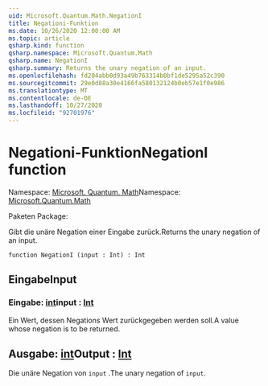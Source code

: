 ```yaml
---
uid: Microsoft.Quantum.Math.NegationI
title: Negationi-Funktion
ms.date: 10/26/2020 12:00:00 AM
ms.topic: article
qsharp.kind: function
qsharp.namespace: Microsoft.Quantum.Math
qsharp.name: NegationI
qsharp.summary: Returns the unary negation of an input.
ms.openlocfilehash: fd204abb0d93a49b763314b0bf1de5295a52c390
ms.sourcegitcommit: 29e0d88a30e4166fa580132124b0eb57e1f0e986
ms.translationtype: MT
ms.contentlocale: de-DE
ms.lasthandoff: 10/27/2020
ms.locfileid: "92701976"
---
```

# <a name="negationi-function"></a><span data-ttu-id="60005-102">Negationi-Funktion</span><span class="sxs-lookup"><span data-stu-id="60005-102">NegationI function</span></span>

<span data-ttu-id="60005-103">Namespace: [Microsoft. Quantum. Math](xref:Microsoft.Quantum.Math)</span><span class="sxs-lookup"><span data-stu-id="60005-103">Namespace: [Microsoft.Quantum.Math](xref:Microsoft.Quantum.Math)</span></span>

<span data-ttu-id="60005-104">Paketen [](https://nuget.org/packages/)</span><span class="sxs-lookup"><span data-stu-id="60005-104">Package: [](https://nuget.org/packages/)</span></span>


<span data-ttu-id="60005-105">Gibt die unäre Negation einer Eingabe zurück.</span><span class="sxs-lookup"><span data-stu-id="60005-105">Returns the unary negation of an input.</span></span>

```qsharp
function NegationI (input : Int) : Int
```


## <a name="input"></a><span data-ttu-id="60005-106">Eingabe</span><span class="sxs-lookup"><span data-stu-id="60005-106">Input</span></span>

### <a name="input--int"></a><span data-ttu-id="60005-107">Eingabe: [int](xref:microsoft.quantum.lang-ref.int)</span><span class="sxs-lookup"><span data-stu-id="60005-107">input : [Int](xref:microsoft.quantum.lang-ref.int)</span></span>

<span data-ttu-id="60005-108">Ein Wert, dessen Negations Wert zurückgegeben werden soll.</span><span class="sxs-lookup"><span data-stu-id="60005-108">A value whose negation is to be returned.</span></span>



## <a name="output--int"></a><span data-ttu-id="60005-109">Ausgabe: [int](xref:microsoft.quantum.lang-ref.int)</span><span class="sxs-lookup"><span data-stu-id="60005-109">Output : [Int](xref:microsoft.quantum.lang-ref.int)</span></span>

<span data-ttu-id="60005-110">Die unäre Negation von `input` .</span><span class="sxs-lookup"><span data-stu-id="60005-110">The unary negation of `input`.</span></span>